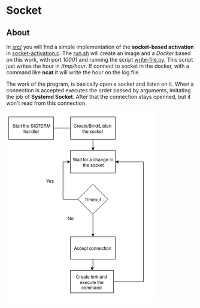 <!-- 

	Bruno Mondelo Giaramita                                    
	mondelob14@gmail.com                                       
	isx48185462                                                
	Escola del Treball de Barcelona 2017-05-18
	
                                                                     -->
                                                                     
# Socket


## About 

In [src/](src) you will find a simple implementation of the
**socket-based activation** in
[socket-activation.c](src/socket-activation.c). The [run.sh](run.sh) will
create an image and a *Docker* based on this work, with port *10001*
and running the script [write-file.py](src/write-file.py). This script
just writes the hour in */tmp/hour*. If connect to socket in the docker,
with a command like **ncat** it will write the hour on the log file.

The work of the program, is basically open a socket and listen on it.
When a connection is accepted executes the order passed by arguments,
imitating the job of **Systemd Socket**. After that the connection
stays openned, but it won't read from this connection.

![flow](flow.png)

